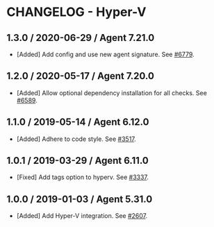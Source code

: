 # CHANGELOG - Hyper-V

## 1.3.0 / 2020-06-29 / Agent 7.21.0

* [Added] Add config and use new agent signature. See [#6779](https://github.com/DataDog/integrations-core/pull/6779).

## 1.2.0 / 2020-05-17 / Agent 7.20.0

* [Added] Allow optional dependency installation for all checks. See [#6589](https://github.com/DataDog/integrations-core/pull/6589).

## 1.1.0 / 2019-05-14 / Agent 6.12.0

* [Added] Adhere to code style. See [#3517](https://github.com/DataDog/integrations-core/pull/3517).

## 1.0.1 / 2019-03-29 / Agent 6.11.0

* [Fixed] Add tags option to hyperv. See [#3337](https://github.com/DataDog/integrations-core/pull/3337).

## 1.0.0 / 2019-01-03 / Agent 5.31.0

* [Added] Add Hyper-V integration. See [#2607][1].

[1]: https://github.com/DataDog/integrations-core/pull/2607
